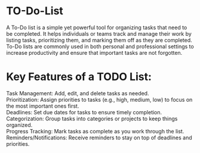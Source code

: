 # TO-Do-List

A To-Do list is a simple yet powerful tool for organizing tasks that need to be completed. It helps individuals or teams track and manage their work by listing tasks, prioritizing them, and marking them off as they are completed. To-Do lists are commonly used in both personal and professional settings to increase productivity and ensure that important tasks are not forgotten.

# Key Features of a TODO List:
Task Management: Add, edit, and delete tasks as needed. <br>
Prioritization: Assign priorities to tasks (e.g., high, medium, low) to focus on the most important ones first.<br>
Deadlines: Set due dates for tasks to ensure timely completion.<br>
Categorization: Group tasks into categories or projects to keep things organized.<br>
Progress Tracking: Mark tasks as complete as you work through the list.<br>
Reminders/Notifications: Receive reminders to stay on top of deadlines and priorities.<br>
